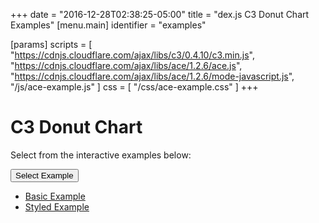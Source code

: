 +++
date = "2016-12-28T02:38:25-05:00"
title = "dex.js C3 Donut Chart Examples"
[menu.main]
  identifier = "examples"

[params]
  scripts = [
    "https://cdnjs.cloudflare.com/ajax/libs/c3/0.4.10/c3.min.js",
    "https://cdnjs.cloudflare.com/ajax/libs/ace/1.2.6/ace.js",
    "https://cdnjs.cloudflare.com/ajax/libs/ace/1.2.6/mode-javascript.js",
    "/js/ace-example.js"
  ]
  css = [ "/css/ace-example.css" ]
+++

# C3 Donut Chart

Select from the interactive examples below:
<div class="btn-group">
  <button type="button" class="btn btn-default dropdown-toggle" data-toggle="dropdown" aria-haspopup="true" aria-expanded="false">
    Select Example <span class="caret"></span>
  </button>
  <ul id="ex-dropdown" class="dropdown-menu">
    <li><a id="basic" href="#">Basic Example</a></li>
    <li><a id="style" href="#">Styled Example</a></li>
  </ul>
</div>

<div id="example-info"></div>
<div id="DonutChart" class="WideChart"></div>
<div id="ace-editor"></div>
<div id="ace-error"></div>

<script>
  var editor = createEditor({
    "parent"        : "ace-editor",
    "errorParent"   : "ace-error",
    "theme"         : "ace/theme/monokai",
    "mode"          : "ace/mode/javascript",
    "contentDir"    : "/examples/charts/c3/donutchart",
    "initialContent": "/examples/charts/c3/donutchart/basic.js",
    "initialInfo"   : "/examples/charts/c3/donutchart/basic.html"
  });
</script>